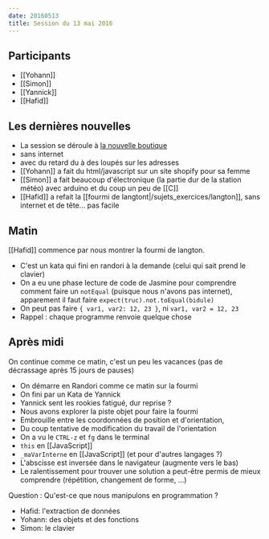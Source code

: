 ```yaml
---
date: 20160513
title: Session du 13 mai 2016
---
```


## Participants

* [[Yohann]]
* [[Simon]]
* [[Yannick]]
* [[Hafid]]

## Les dernières nouvelles

* La session se déroule à [la nouvelle boutique](http://ut7.fr/blog/2016/06/02/passe-a-la-boutique.html)
* sans internet
* avec du retard du à des loupés sur les adresses
* [[Yohann]] a fait du html/javascript sur un site shopify pour sa femme
* [[Simon]] a fait beaucoup d'électronique (la partie dur de la station météo) avec arduino et du coup un peu de [[C]]
* [[Hafid]] a refait la [[fourmi de langtont|/sujets_exercices/langton]], sans internet et de tête... pas facile

## Matin

[[Hafid]] commence par nous montrer la fourmi de langton. 

* C'est un kata qui fini en randori à la demande (celui qui sait prend le clavier)
* On a eu une phase lecture de code de Jasmine pour comprendre comment faire un `notEqual` (puisque nous n'avons pas internet), apparement il faut faire `expect(truc).not.toEqual(bidule)`
* On peut pas faire `{ var1, var2: 12, 23 }`, ni `var1, var2 = 12, 23`
* Rappel : chaque programme renvoie quelque chose

## Après midi

On continue comme ce matin, c'est un peu les vacances (pas de décrassage après 15 jours de pauses)

* On démarre en Randori comme ce matin sur la fourmi
* On fini par un Kata de Yannick
* Yannick sent les rookies fatigué, dur reprise ?
* Nous avons explorer la piste objet pour faire la fourmi
* Embrouille entre les coordonnées de position et d'orientation,
* Du coup tentative de modification du travail de l'orientation
* On a vu le `CTRL-z` et `fg` dans le terminal
* `this` en [[JavaScript]]
* `_maVarInterne` en [[JavaScript]] (et pour d'autres langages ?)
* L'abscisse est inversée dans le navigateur (augmente vers le bas)
* Le ralentissement pour trouver une solution a peut-être permis de mieux comprendre (répétition, changement de forme, ...)

Question : Qu'est-ce que nous manipulons en programmation ?

* Hafid: l'extraction de données
* Yohann: des objets et des fonctions
* Simon: le clavier
